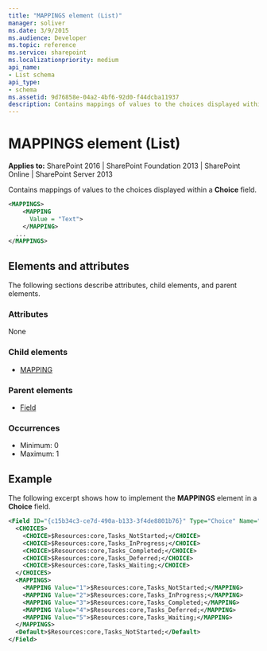 ```yaml
---
title: "MAPPINGS element (List)"
manager: soliver
ms.date: 3/9/2015
ms.audience: Developer
ms.topic: reference
ms.service: sharepoint
ms.localizationpriority: medium
api_name:
- List schema
api_type:
- schema
ms.assetid: 9d76858e-04a2-4bf6-92d0-f44dcba11937
description: Contains mappings of values to the choices displayed within a Choice field. 
---
```


# MAPPINGS element (List)

**Applies to:** SharePoint 2016 | SharePoint Foundation 2013 | SharePoint Online | SharePoint Server 2013
  
Contains mappings of values to the choices displayed within a **Choice** field. 
  
```XML
<MAPPINGS>
    <MAPPING
      Value = "Text">
    </MAPPING>
  ...
</MAPPINGS>
```

## Elements and attributes

The following sections describe attributes, child elements, and parent elements.

### Attributes

None
   
### Child elements

- [MAPPING](mapping-element-list.md)
   
### Parent elements

- [Field](field-element-list.md)
   
### Occurrences

- Minimum: 0  
- Maximum: 1 
   
## Example

The following excerpt shows how to implement the **MAPPINGS** element in a **Choice** field. 
  
```XML
<Field ID="{c15b34c3-ce7d-490a-b133-3f4de8801b76}" Type="Choice" Name="Status" DisplayName="$Resources:core,Tasks_Status;" SourceID="http://schemas.microsoft.com/sharepoint/v3" StaticName="Status">
  <CHOICES>
    <CHOICE>$Resources:core,Tasks_NotStarted;</CHOICE>
    <CHOICE>$Resources:core,Tasks_InProgress;</CHOICE>
    <CHOICE>$Resources:core,Tasks_Completed;</CHOICE>
    <CHOICE>$Resources:core,Tasks_Deferred;</CHOICE>
    <CHOICE>$Resources:core,Tasks_Waiting;</CHOICE>
  </CHOICES>
  <MAPPINGS>
    <MAPPING Value="1">$Resources:core,Tasks_NotStarted;</MAPPING>
    <MAPPING Value="2">$Resources:core,Tasks_InProgress;</MAPPING>
    <MAPPING Value="3">$Resources:core,Tasks_Completed;</MAPPING>
    <MAPPING Value="4">$Resources:core,Tasks_Deferred;</MAPPING>
    <MAPPING Value="5">$Resources:core,Tasks_Waiting;</MAPPING>
  </MAPPINGS>
  <Default>$Resources:core,Tasks_NotStarted;</Default>
</Field>
```

<br/>

